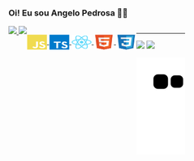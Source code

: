 ### Oi! Eu sou Angelo Pedrosa 👋🏽
<div style="display:flex">
  <div align="center">
    <a href="https://github.com/Angelo-pdr">
    <img height="170em" src="https://github-readme-stats.vercel.app/api?username=angelo-pdr&show_icons=true&theme=midnight-purple&include_all_commits=true&count_private=true"/>
    <img width="48%" src="https://github-readme-stats.vercel.app/api/top-langs/?username=angelo-pdr&layout=compact&langs_count=7&theme=midnight-purple"/>
  </div>

  <div style="display:block" align="left"><br>
    <img align="center" alt="Angelo-Js" height="30" width="40" src="https://raw.githubusercontent.com/devicons/devicon/master/icons/javascript/javascript-plain.svg">
    <img align="center" alt="Angelo-Ts" height="30" width="40" src="https://raw.githubusercontent.com/devicons/devicon/master/icons/typescript/typescript-plain.svg">
    <img align="center" alt="Angelo-React" height="30" width="40" src="https://raw.githubusercontent.com/devicons/devicon/master/icons/react/react-original.svg">
    <img align="center" alt="Angelo-HTML" height="30" width="40" src="https://raw.githubusercontent.com/devicons/devicon/master/icons/html5/html5-original.svg">
    <img align="center" alt="Angelo-CSS" height="30" width="40" src="https://raw.githubusercontent.com/devicons/devicon/master/icons/css3/css3-original.svg">
  </div>
  <br>
  <div> 
    <hr>

<div> 
  <a href="https://www.instagram.com/angelo_pdr" target="_blank"><img src="https://img.shields.io/badge/-Instagram-%23E4405F?style=for-the-badge&logo=instagram&logoColor=white" target="_blank"></a>
  <a href="https://www.linkedin.com/in/angelo-pedrosa-5a8a48218/" target="_blank"><img src="https://img.shields.io/badge/-LinkedIn-%230077B5?style=for-the-badge&logo=linkedin&logoColor=white" target="_blank"></a> 
 
  ![Snake animation](https://github.com/Angelo-pdr/Angelo-pdr/blob/output/github-contribution-grid-snake.svg)
 
</div>
</div>
